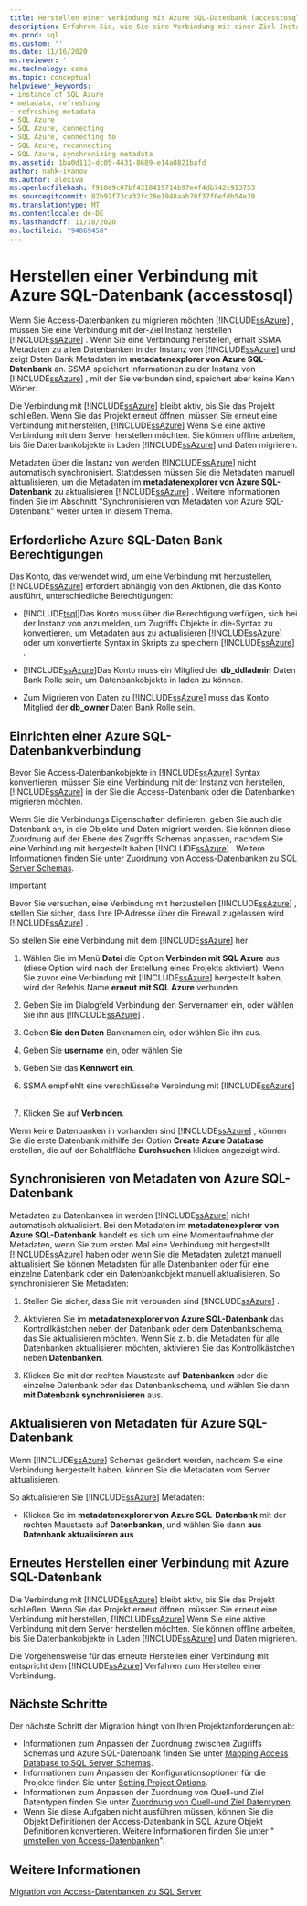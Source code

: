 ```yaml
---
title: Herstellen einer Verbindung mit Azure SQL-Datenbank (accesstosql) | Microsoft-Dokumentation
description: Erfahren Sie, wie Sie eine Verbindung mit einer Ziel Instanz von Azure SQL-Datenbank herstellen, um Zugriffs Datenbanken zu migrieren SSMA Ruft Metadaten zu Datenbanken in Azure SQL-Datenbank ab.
ms.prod: sql
ms.custom: ''
ms.date: 11/16/2020
ms.reviewer: ''
ms.technology: ssma
ms.topic: conceptual
helpviewer_keywords:
- instance of SQL Azure
- metadata, refreshing
- refreshing metadata
- SQL Azure
- SQL Azure, connecting
- SQL Azure, connecting to
- SQL Azure, reconnecting
- SQL Azure, synchronizing metadata
ms.assetid: 1ba0d113-dc05-4431-8689-e14a8821bafd
author: nahk-ivanov
ms.author: alexiva
ms.openlocfilehash: f910e9c07bf4318419714b97e4f4db742c913753
ms.sourcegitcommit: 82b92f73ca32fc28e1948aab70f37f0efdb54e39
ms.translationtype: MT
ms.contentlocale: de-DE
ms.lasthandoff: 11/18/2020
ms.locfileid: "94869458"
---
```

# <a name="connecting-to-azure-sql-database-accesstosql"></a>Herstellen einer Verbindung mit Azure SQL-Datenbank (accesstosql)

Wenn Sie Access-Datenbanken zu migrieren möchten [!INCLUDE[ssAzure](../../includes/ssazure_md.md)] , müssen Sie eine Verbindung mit der-Ziel Instanz herstellen [!INCLUDE[ssAzure](../../includes/ssazure_md.md)] . Wenn Sie eine Verbindung herstellen, erhält SSMA Metadaten zu allen Datenbanken in der Instanz von [!INCLUDE[ssAzure](../../includes/ssazure_md.md)] und zeigt Daten Bank Metadaten im **metadatenexplorer von Azure SQL-Datenbank** an. SSMA speichert Informationen zu der Instanz von [!INCLUDE[ssAzure](../../includes/ssazure_md.md)] , mit der Sie verbunden sind, speichert aber keine Kenn Wörter.

Die Verbindung mit [!INCLUDE[ssAzure](../../includes/ssazure_md.md)] bleibt aktiv, bis Sie das Projekt schließen. Wenn Sie das Projekt erneut öffnen, müssen Sie erneut eine Verbindung mit herstellen, [!INCLUDE[ssAzure](../../includes/ssazure_md.md)] Wenn Sie eine aktive Verbindung mit dem Server herstellen möchten. Sie können offline arbeiten, bis Sie Datenbankobjekte in Laden [!INCLUDE[ssAzure](../../includes/ssazure_md.md)] und Daten migrieren.

Metadaten über die Instanz von werden [!INCLUDE[ssAzure](../../includes/ssazure_md.md)] nicht automatisch synchronisiert. Stattdessen müssen Sie die Metadaten manuell aktualisieren, um die Metadaten im **metadatenexplorer von Azure SQL-Datenbank** zu aktualisieren [!INCLUDE[ssAzure](../../includes/ssazure_md.md)] . Weitere Informationen finden Sie im Abschnitt "Synchronisieren von Metadaten von Azure SQL-Datenbank" weiter unten in diesem Thema.

## <a name="required-azure-sql-database-permissions"></a>Erforderliche Azure SQL-Daten Bank Berechtigungen

Das Konto, das verwendet wird, um eine Verbindung mit herzustellen, [!INCLUDE[ssAzure](../../includes/ssazure_md.md)] erfordert abhängig von den Aktionen, die das Konto ausführt, unterschiedliche Berechtigungen:

- [!INCLUDE[tsql](../../includes/tsql-md.md)]Das Konto muss über die Berechtigung verfügen, sich bei der Instanz von anzumelden, um Zugriffs Objekte in die-Syntax zu konvertieren, um Metadaten aus zu aktualisieren [!INCLUDE[ssAzure](../../includes/ssazure_md.md)] oder um konvertierte Syntax in Skripts zu speichern [!INCLUDE[ssAzure](../../includes/ssazure_md.md)] .

- [!INCLUDE[ssAzure](../../includes/ssazure_md.md)]Das Konto muss ein Mitglied der **db_ddladmin** Daten Bank Rolle sein, um Datenbankobjekte in laden zu können.

- Zum Migrieren von Daten zu [!INCLUDE[ssAzure](../../includes/ssazure_md.md)] muss das Konto Mitglied der **db_owner** Daten Bank Rolle sein.

## <a name="establishing-an-azure-sql-database-connection"></a>Einrichten einer Azure SQL-Datenbankverbindung

Bevor Sie Access-Datenbankobjekte in [!INCLUDE[ssAzure](../../includes/ssazure_md.md)] Syntax konvertieren, müssen Sie eine Verbindung mit der Instanz von herstellen, [!INCLUDE[ssAzure](../../includes/ssazure_md.md)] in der Sie die Access-Datenbank oder die Datenbanken migrieren möchten.

Wenn Sie die Verbindungs Eigenschaften definieren, geben Sie auch die Datenbank an, in die Objekte und Daten migriert werden. Sie können diese Zuordnung auf der Ebene des Zugriffs Schemas anpassen, nachdem Sie eine Verbindung mit hergestellt haben [!INCLUDE[ssAzure](../../includes/ssazure_md.md)] . Weitere Informationen finden Sie unter [Zuordnung von Access-Datenbanken zu SQL Server Schemas](mapping-source-and-target-databases-accesstosql.md).
  
> [!IMPORTANT]
> Bevor Sie versuchen, eine Verbindung mit herzustellen [!INCLUDE[ssAzure](../../includes/ssazure_md.md)] , stellen Sie sicher, dass Ihre IP-Adresse über die Firewall zugelassen wird [!INCLUDE[ssAzure](../../includes/ssazure_md.md)] .
  
So stellen Sie eine Verbindung mit dem [!INCLUDE[ssAzure](../../includes/ssazure_md.md)] her

1. Wählen Sie im Menü **Datei** die Option **Verbinden mit SQL Azure** aus (diese Option wird nach der Erstellung eines Projekts aktiviert).
   Wenn Sie zuvor eine Verbindung mit [!INCLUDE[ssAzure](../../includes/ssazure_md.md)] hergestellt haben, wird der Befehls Name **erneut mit SQL Azure** verbunden.

2. Geben Sie im Dialogfeld Verbindung den Servernamen ein, oder wählen Sie ihn aus [!INCLUDE[ssAzure](../../includes/ssazure_md.md)] .

3. Geben **Sie den Daten** Banknamen ein, oder wählen Sie ihn aus.

4. Geben Sie **username** ein, oder wählen Sie

5. Geben Sie das **Kennwort ein**.

6. SSMA empfiehlt eine verschlüsselte Verbindung mit [!INCLUDE[ssAzure](../../includes/ssazure_md.md)] .

7. Klicken Sie auf **Verbinden**.
  
Wenn keine Datenbanken in vorhanden sind [!INCLUDE[ssAzure](../../includes/ssazure_md.md)] , können Sie die erste Datenbank mithilfe der Option **Create Azure Database** erstellen, die auf der Schaltfläche **Durchsuchen** klicken angezeigt wird.

## <a name="synchronizing-azure-sql-database-metadata"></a>Synchronisieren von Metadaten von Azure SQL-Datenbank

Metadaten zu Datenbanken in werden [!INCLUDE[ssAzure](../../includes/ssazure_md.md)] nicht automatisch aktualisiert. Bei den Metadaten im **metadatenexplorer von Azure SQL-Datenbank** handelt es sich um eine Momentaufnahme der Metadaten, wenn Sie zum ersten Mal eine Verbindung mit hergestellt [!INCLUDE[ssAzure](../../includes/ssazure_md.md)] haben oder wenn Sie die Metadaten zuletzt manuell aktualisiert Sie können Metadaten für alle Datenbanken oder für eine einzelne Datenbank oder ein Datenbankobjekt manuell aktualisieren. So synchronisieren Sie Metadaten:

1. Stellen Sie sicher, dass Sie mit verbunden sind [!INCLUDE[ssAzure](../../includes/ssazure_md.md)] .

2. Aktivieren Sie im **metadatenexplorer von Azure SQL-Datenbank** das Kontrollkästchen neben der Datenbank oder dem Datenbankschema, das Sie aktualisieren möchten.
   Wenn Sie z. b. die Metadaten für alle Datenbanken aktualisieren möchten, aktivieren Sie das Kontrollkästchen neben **Datenbanken**.

3. Klicken Sie mit der rechten Maustaste auf **Datenbanken** oder die einzelne Datenbank oder das Datenbankschema, und wählen Sie dann **mit Datenbank synchronisieren** aus.

## <a name="refreshing-azure-sql-database-metadata"></a>Aktualisieren von Metadaten für Azure SQL-Datenbank

Wenn [!INCLUDE[ssAzure](../../includes/ssazure_md.md)] Schemas geändert werden, nachdem Sie eine Verbindung hergestellt haben, können Sie die Metadaten vom Server aktualisieren.

So aktualisieren Sie [!INCLUDE[ssAzure](../../includes/ssazure_md.md)] Metadaten:

- Klicken Sie im **metadatenexplorer von Azure SQL-Datenbank** mit der rechten Maustaste auf **Datenbanken**, und wählen Sie dann **aus Datenbank aktualisieren aus**

## <a name="reconnecting-to-azure-sql-database"></a>Erneutes Herstellen einer Verbindung mit Azure SQL-Datenbank

Die Verbindung mit [!INCLUDE[ssAzure](../../includes/ssazure_md.md)] bleibt aktiv, bis Sie das Projekt schließen. Wenn Sie das Projekt erneut öffnen, müssen Sie erneut eine Verbindung mit herstellen, [!INCLUDE[ssAzure](../../includes/ssazure_md.md)] Wenn Sie eine aktive Verbindung mit dem Server herstellen möchten. Sie können offline arbeiten, bis Sie Datenbankobjekte in Laden [!INCLUDE[ssAzure](../../includes/ssazure_md.md)] und Daten migrieren.

Die Vorgehensweise für das erneute Herstellen einer Verbindung mit entspricht dem [!INCLUDE[ssAzure](../../includes/ssazure_md.md)] Verfahren zum Herstellen einer Verbindung.

## <a name="next-steps"></a>Nächste Schritte

Der nächste Schritt der Migration hängt von Ihren Projektanforderungen ab:

- Informationen zum Anpassen der Zuordnung zwischen Zugriffs Schemas und Azure SQL-Datenbank finden Sie unter [Mapping Access Database to SQL Server Schemas](mapping-source-and-target-databases-accesstosql.md).
- Informationen zum Anpassen der Konfigurationsoptionen für die Projekte finden Sie unter [Setting Project Options](setting-conversion-and-migration-options-accesstosql.md).
- Informationen zum Anpassen der Zuordnung von Quell-und Ziel Datentypen finden Sie unter [Zuordnung von Quell-und Ziel Datentypen](mapping-source-and-target-data-types-accesstosql.md).
- Wenn Sie diese Aufgaben nicht ausführen müssen, können Sie die Objekt Definitionen der Access-Datenbank in SQL Azure Objekt Definitionen konvertieren. Weitere Informationen finden Sie unter " [umstellen von Access-Datenbanken](converting-access-database-objects-accesstosql.md)".

## <a name="see-also"></a>Weitere Informationen

[Migration von Access-Datenbanken zu SQL Server](migrating-access-databases-to-sql-server-azure-sql-db-accesstosql.md)
